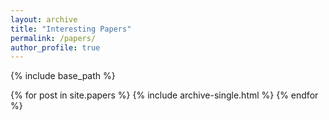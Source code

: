 ```yaml
---
layout: archive
title: "Interesting Papers"
permalink: /papers/
author_profile: true
---
```


{% include base_path %}


{% for post in site.papers %}
  {% include archive-single.html %}
{% endfor %}
